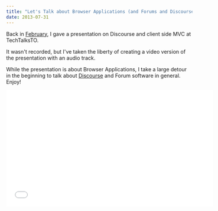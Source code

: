```yaml
---
title: "Let's Talk about Browser Applications (and Forums and Discourse)"
date: 2013-07-31
---
```


Back in [February](http://techtalksto.com/post/43572802208/robin-ward-presenting-discourse-ember-js-and-client), I gave
a presentation on Discourse and client side MVC at TechTalksTO.

It wasn't recorded, but I've taken the liberty of creating a video version of the presentation with an audio track.

While the presentation is about Browser Applications, I take a large detour in the beginning to talk about
[Discourse](http://discourse.org) and Forum software in general. Enjoy!

<iframe width="560" height="315" src="//www.youtube.com/embed/li7VT0V6IAk" frameborder="0" allowfullscreen="yes"></iframe>